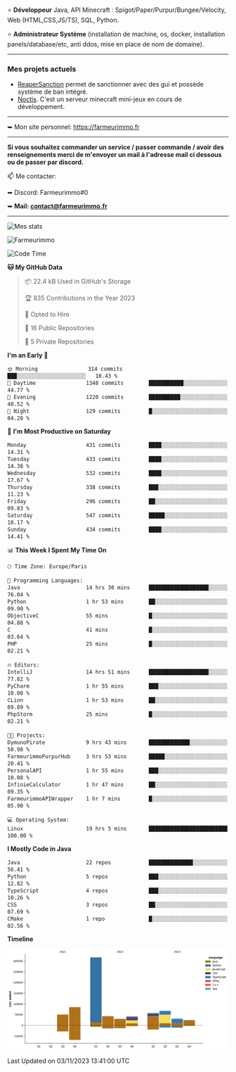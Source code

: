 ⭐ **Développeur** Java, API Minecraft : Spigot/Paper/Purpur/Bungee/Velocity, Web (HTML,CSS,JS/TS), SQL, Python.

⭐ **Administrateur Système** (installation de machine, os, docker, installation panels/database/etc, anti ddos, mise en place de nom de domaine).

---

### Mes projets actuels
- [ReaperSanction](https://www.spigotmc.org/resources/reapersanction.89580/) permet de sanctionner avec des gui et possède système de ban intégré.
- [Noctis](https://discord.gg/ydRurvUJ8U). C'est un serveur minecraft mini-jeux en cours de développement.

---

➥ Mon site personnel: https://farmeurimmo.fr

---

**Si vous souhaitez commander un service / passer commande / avoir des renseignements merci de m'envoyer un mail à l'adresse mail ci dessous ou de passer par discord.**

📫 Me contacter:
 
   ➥ Discord: Farmeurimmo#0
   
   ➥ **Mail: contact@farmeurimmo.fr**

---

![Mes stats](https://github-readme-stats.farmeurimmo.fr/api?username=Farmeurimmo&count_private=true&show_icons=true&theme=radical)

<img src="https://komarev.com/ghpvc/?username=Farmeurimmo" alt="Farmeurimmo" />

<!--START_SECTION:waka-->
![Code Time](http://img.shields.io/badge/Code%20Time-995%20hrs%2038%20mins-blue)

**🐱 My GitHub Data** 

> 📦 22.4 kB Used in GitHub's Storage 
 > 
> 🏆 835 Contributions in the Year 2023
 > 
> 💼 Opted to Hire
 > 
> 📜 16 Public Repositories 
 > 
> 🔑 5 Private Repositories 
 > 
**I'm an Early 🐤** 

```text
🌞 Morning                314 commits         ███░░░░░░░░░░░░░░░░░░░░░░   10.43 % 
🌆 Daytime                1348 commits        ███████████░░░░░░░░░░░░░░   44.77 % 
🌃 Evening                1220 commits        ██████████░░░░░░░░░░░░░░░   40.52 % 
🌙 Night                  129 commits         █░░░░░░░░░░░░░░░░░░░░░░░░   04.28 % 
```
📅 **I'm Most Productive on Saturday** 

```text
Monday                   431 commits         ████░░░░░░░░░░░░░░░░░░░░░   14.31 % 
Tuesday                  433 commits         ████░░░░░░░░░░░░░░░░░░░░░   14.38 % 
Wednesday                532 commits         ████░░░░░░░░░░░░░░░░░░░░░   17.67 % 
Thursday                 338 commits         ███░░░░░░░░░░░░░░░░░░░░░░   11.23 % 
Friday                   296 commits         ██░░░░░░░░░░░░░░░░░░░░░░░   09.83 % 
Saturday                 547 commits         █████░░░░░░░░░░░░░░░░░░░░   18.17 % 
Sunday                   434 commits         ████░░░░░░░░░░░░░░░░░░░░░   14.41 % 
```


📊 **This Week I Spent My Time On** 

```text
🕑︎ Time Zone: Europe/Paris

💬 Programming Languages: 
Java                     14 hrs 30 mins      ███████████████████░░░░░░   76.04 % 
Python                   1 hr 53 mins        ██░░░░░░░░░░░░░░░░░░░░░░░   09.90 % 
ObjectiveC               55 mins             █░░░░░░░░░░░░░░░░░░░░░░░░   04.88 % 
C                        41 mins             █░░░░░░░░░░░░░░░░░░░░░░░░   03.64 % 
PHP                      25 mins             █░░░░░░░░░░░░░░░░░░░░░░░░   02.21 % 

🔥 Editors: 
IntelliJ                 14 hrs 51 mins      ███████████████████░░░░░░   77.82 % 
PyCharm                  1 hr 55 mins        ███░░░░░░░░░░░░░░░░░░░░░░   10.08 % 
CLion                    1 hr 53 mins        ██░░░░░░░░░░░░░░░░░░░░░░░   09.89 % 
PhpStorm                 25 mins             █░░░░░░░░░░░░░░░░░░░░░░░░   02.21 % 

🐱‍💻 Projects: 
DymunoPirate             9 hrs 43 mins       █████████████░░░░░░░░░░░░   50.98 % 
FarmeurimmoPurpurHub     3 hrs 53 mins       █████░░░░░░░░░░░░░░░░░░░░   20.41 % 
PersonalAPI              1 hr 55 mins        ███░░░░░░░░░░░░░░░░░░░░░░   10.08 % 
InfinieCalculator        1 hr 47 mins        ██░░░░░░░░░░░░░░░░░░░░░░░   09.35 % 
FarmeurimmoAPIWrapper    1 hr 7 mins         █░░░░░░░░░░░░░░░░░░░░░░░░   05.90 % 

💻 Operating System: 
Linux                    19 hrs 5 mins       █████████████████████████   100.00 % 
```

**I Mostly Code in Java** 

```text
Java                     22 repos            ██████████████░░░░░░░░░░░   56.41 % 
Python                   5 repos             ███░░░░░░░░░░░░░░░░░░░░░░   12.82 % 
TypeScript               4 repos             ███░░░░░░░░░░░░░░░░░░░░░░   10.26 % 
CSS                      3 repos             ██░░░░░░░░░░░░░░░░░░░░░░░   07.69 % 
CMake                    1 repo              █░░░░░░░░░░░░░░░░░░░░░░░░   02.56 % 
```



**Timeline**

![Lines of Code chart](https://raw.githubusercontent.com/Farmeurimmo/Farmeurimmo/main/assets/bar_graph.png)


 Last Updated on 03/11/2023 13:41:00 UTC
<!--END_SECTION:waka-->

